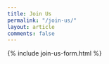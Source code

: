 ```yaml
---
title: Join Us
permalink: "/join-us/"
layout: article
comments: false
---
```


{% include join-us-form.html %}
